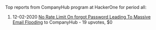 Top reports from CompanyHub program at HackerOne for period all:

1. 12-02-2020 [No Rate Limit On forgot Password Leading To Massive Email Flooding](https://hackerone.com/reports/794395) to CompanyHub - 19 upvotes, $0
